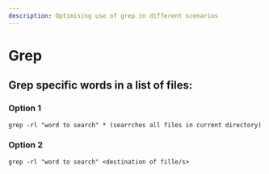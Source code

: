 ```yaml
---
description: Optimising use of grep in different scenarios
---
```


# Grep

## Grep specific words in a list of files:

### Option 1

```text
grep -rl "word to search" * (searrches all files in current directory)
```

### Option 2

```text
grep -rl "word to search" <destination of fille/s>
```

